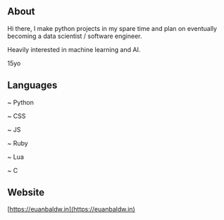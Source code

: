 About
-----------
Hi there, I make python projects in my spare time and plan on eventually becoming a data scientist / software engineer.

Heavily interested in machine learning and AI.

15yo

Languages 
----------
~ Python

~ CSS

~ JS

~ Ruby

~ Lua

~ C


Website
----------
[https://euanbaldw.in](https://euanbaldw.in)
